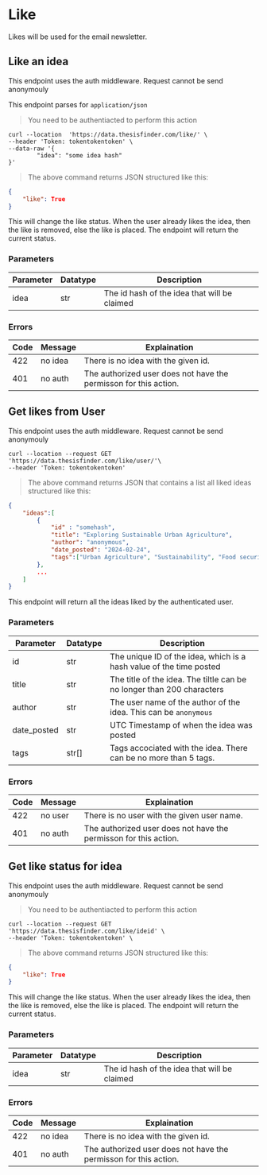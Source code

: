 # Like

Likes will be used for the email newsletter.

## Like an idea

<aside class="notice">
This endpoint uses the auth middleware. Request cannot be send anonymouly

This endpoint parses for `application/json`
</aside>


> You need to be authentiacted to perform this action

```shell
curl --location  'https://data.thesisfinder.com/like/' \
--header 'Token: tokentokentoken' \
--data-raw '{
		"idea": "some idea hash"
}'
```

> The above command returns JSON structured like this:
```json
{
	"like": True
}
```

This will change the like status. When the user already likes the idea, then the like is removed, else the like is placed. The endpoint will return the current status.

### Parameters
Parameter | Datatype | Description
--------- | ------- | -----------
idea | str | The id hash of the idea that will be claimed

### Errors
Code | Message | Explaination
--------- | ------- | -----------
422 | no idea | There is no idea with the given id.
401 | no auth | The authorized user does not have the permisson for this action.


## Get likes from User

<aside class="notice">
This endpoint uses the auth middleware. Request cannot be send anonymouly
</aside>

```shell
curl --location --request GET 'https://data.thesisfinder.com/like/user/'\
--header 'Token: tokentokentoken' 
```
> The above command returns JSON that contains a list all liked ideas structured like this:

```json
{
	"ideas":[
		{
			"id" : "somehash",
			"title": "Exploring Sustainable Urban Agriculture",
			"author": "anonymous",
			"date_posted": "2024-02-24",
			"tags":["Urban Agriculture", "Sustainability", "Food security"]
		},
		...
	]
}
```

This endpoint will return all the ideas liked by the authenticated user.

### Parameters
Parameter | Datatype | Description
--------- | ------- | -----------
id | str | The unique ID of the idea, which is a hash value of the time posted
title | str | The title of the idea. The tiltle can be no longer than 200 characters
author | str | The user name of the author of the idea. This can be `anonymous`
date_posted | str | UTC Timestamp of when the idea was posted
tags | str[] | Tags accociated with the idea. There can be no more than 5 tags.



### Errors
Code | Message | Explaination
--------- | ------- | -----------
422 | no user | There is no user with the given user name.
401 | no auth | The authorized user does not have the permisson for this action.


## Get like status for idea

<aside class="notice">
This endpoint uses the auth middleware. Request cannot be send anonymouly
</aside>


> You need to be authentiacted to perform this action

```shell
curl --location --request GET 'https://data.thesisfinder.com/like/ideid' \
--header 'Token: tokentokentoken' \
```

> The above command returns JSON structured like this:
```json
{
	"like": True
}
```

This will change the like status. When the user already likes the idea, then the like is removed, else the like is placed. The endpoint will return the current status.

### Parameters
Parameter | Datatype | Description
--------- | ------- | -----------
idea | str | The id hash of the idea that will be claimed

### Errors
Code | Message | Explaination
--------- | ------- | -----------
422 | no idea | There is no idea with the given id.
401 | no auth | The authorized user does not have the permisson for this action.